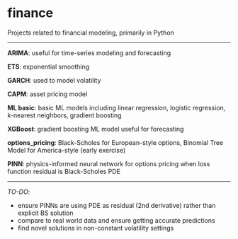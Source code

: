 # finance
Projects related to financial modeling, primarily in Python

---

**ARIMA**: useful for time-series modeling and forecasting

**ETS**: exponential smoothing

**GARCH**: used to model volatility

**CAPM**: asset pricing model

**ML basic**: basic ML models including linear regression, logistic regression, k-nearest neighbors, gradient boosting

**XGBoost**: gradient boosting ML model useful for forecasting

**options_pricing**: Black-Scholes for European-style options, Binomial Tree Model for America-style (early exercise)

**PINN**: physics-informed neural network for options pricing when loss function residual is Black-Scholes PDE

---

*TO-DO*:

- ensure PINNs are using PDE as residual (2nd derivative) rather than explicit BS solution
- compare to real world data and ensure getting accurate predictions
- find novel solutions in non-constant volatility settings
